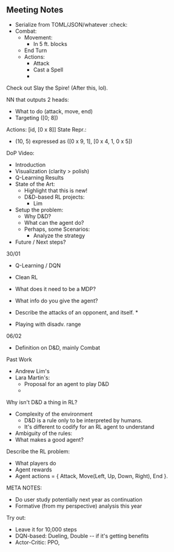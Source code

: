 ## Meeting Notes

* Serialize from TOML/JSON/whatever :check:
* Combat:
    * Movement:
        * In 5 ft. blocks
    * End Turn
    * Actions:
        * Attack
        * Cast a Spell
        * 

Check out Slay the Spire! (After this, lol).

NN that outputs 2 heads:
* What to do (attack, move, end)
* Targeting ([0; 8])


Actions: [id, [0 x 8]]
State Repr.:
* (10, 5) expressed as ([0 x 9, 1], [0 x 4, 1, 0 x 5])

DoP Video:
* Introduction
* Visualization (clarity > polish)
* Q-Learning Results
* State of the Art:
    * Highlight that this is new!
    * D&D-based RL projects:
        * Lim
* Setup the problem:
    * Why D&D?
    * What can the agent do?
    * Perhaps, some Scenarios:
        * Analyze the strategy
* Future / Next steps?

30/01

* Q-Learning / DQN
* Clean RL
* What does it need to be a MDP?
* What info do you give the agent?

* Describe the attacks of an opponent, and itself.
    * 

* Playing with disadv. range

06/02
* Definition on D&D, mainly  Combat

Past Work
* Andrew Lim's
* Lara Martin's:
    * Proposal for an agent to play D&D
    * 

Why isn't D&D a thing in RL?
* Complexity of the environment
    * D&D is a rule only to be interpreted by humans.
    * It's different to codify for an RL agent to understand
* Ambiguity of the rules:
* What makes a good agent?

Describe the RL problem:
* What players do
* Agent rewards
* Agent actions = { Attack, Move(Left, Up, Down, Right), End }.

META NOTES:
* Do user study potentially next year as continuation
* Formative (from my perspective) analysis this year


Try out:
* Leave it for 10,000 steps
* DQN-based: Dueling, Double -- if it's getting benefits
* Actor-Critic: PPO, 